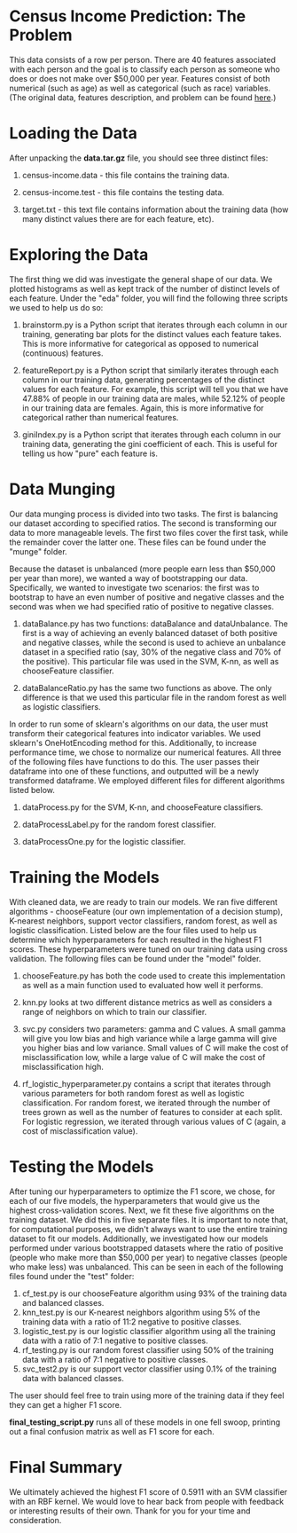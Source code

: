 # Census Income Prediction: The Problem

This data consists of a row per person. There are 40 features associated with each person and the goal is to classify each person as someone who does or does not make over $50,000 per year. Features consist of both numerical (such as age) as well as categorical (such as race) variables. (The original data, features description, and problem can be found [here](https://archive.ics.uci.edu/ml/datasets/Census-Income+%28KDD%29).)


# Loading the Data

After unpacking the **data.tar.gz** file, you should see three distinct files:

 1. census-income.data - this file contains the training data.
 
 2. census-income.test - this file contains the testing data.
 
 3. target.txt - this text file contains information about the training data (how many distinct values there are for each feature, etc).

# Exploring the Data

The first thing we did was investigate the general shape of our data. We plotted histograms as well as kept track of the number of distinct levels of each feature. Under the "eda" folder, you will find the following three scripts we used to help us do so:

 1. brainstorm.py is a Python script that iterates through each column in our training, generating bar plots for the distinct values each feature takes. This is more informative for categorical as opposed to numerical (continuous) features.

 2. featureReport.py is a Python script that similarly iterates through each column in our training data, generating percentages of the distinct values for each feature. For example, this script will tell you that we have 47.88% of people in our training data are males, while 52.12% of people in our training data are females. Again, this is more informative for categorical rather than numerical features.

 3. giniIndex.py is a Python script that iterates through each column in our training data, generating the gini coefficient of each. This is useful for telling us how "pure" each feature is.

# Data Munging

Our data munging process is divided into two tasks. The first is balancing our dataset according to specified ratios. The second is transforming our data to more manageable levels. The first two files cover the first task, while the remainder cover the latter one. These files can be found under the "munge" folder.

Because the dataset is unbalanced (more people earn less than $50,000 per year than more), we wanted a way of bootstrapping our data. Specifically, we wanted to investigate two scenarios: the first was to bootstrap to have an even number of positive and negative classes and the second was when we had specified ratio of positive to negative classes.

 1. dataBalance.py has two functions: dataBalance and dataUnbalance. The first is a way of achieving an evenly balanced dataset of both positive and negative classes, while the second is used to achieve an unbalance dataset in a specified ratio (say, 30% of the negative class and 70% of the positive). This particular file was used in the SVM, K-nn, as well as chooseFeature classifier.
 
 2. dataBalanceRatio.py has the same two functions as above. The only difference is that we used this particular file in the random forest as well as logistic classifiers.

In order to run some of sklearn's algorithms on our data, the user must transform their categorical features into indicator variables. We used sklearn's OneHotEncoding method for this. Additionally, to increase performance time, we chose to normalize our numerical features. All three of the following files have functions to do this. The user passes their dataframe into one of these functions, and outputted will be a newly transformed dataframe. We employed different files for different algorithms listed below.

 1. dataProcess.py for the SVM, K-nn, and chooseFeature classifiers.
 
 2. dataProcessLabel.py for the random forest classifier.
 
 3. dataProcessOne.py for the logistic classifier.

# Training the Models

With cleaned data, we are ready to train our models. We ran five different algorithms - chooseFeature (our own implementation of a decision stump), K-nearest neighbors, support vector classifiers, random forest, as well as logistic classification. Listed below are the four files used to help us determine which hyperparameters for each resulted in the highest F1 scores. These hyperparameters were tuned on our training data using cross validation. The following files can be found under the "model" folder.

 1. chooseFeature.py has both the code used to create this implementation as well as a main function used to evaluated how well it performs.
 
 2. knn.py looks at two different distance metrics as well as considers a range of neighbors on which to train our classifier.
 
 3. svc.py considers two parameters: gamma and C values. A small gamma will give you low bias and high variance while a large gamma will give you higher bias and low variance. Small values of C will make the cost of misclassification low, while a large value of C will make the cost of misclassification high.
 
 4. rf_logistic_hyperparameter.py contains a script that iterates through various parameters for both random forest as well as logistic classification. For random forest, we iterated through the number of trees grown as well as the number of features to consider at each split. For logistic regression, we iterated through various values of C (again, a cost of misclassification value).

# Testing the Models

After tuning our hyperparameters to optimize the F1 score, we chose, for each of our five models, the hyperparameters that would give us the highest cross-validation scores. Next, we fit these five algorithms on the training dataset. We did this in five separate files. It is important to note that, for computational purposes, we didn't always want to use the entire training dataset to fit our models. Additionally, we investigated how our models performed under various bootstrapped datasets where the ratio of positive (people who make more than $50,000 per year) to negative classes (people who make less) was unbalanced. This can be seen in each of the following files found under the "test" folder: 

 1. cf_test.py is our chooseFeature algorithm using 93% of the training data and balanced classes.
 2. knn_test.py is our K-nearest neighbors algorithm using 5% of the training data with a ratio of 11:2 negative to positive classes.
 3. logistic_test.py is our logistic classifier algorithm using all the training data with a ratio of 7:1 negative to positive classes.
 4. rf_testing.py is our random forest classifier using 50% of the training data with a ratio of 7:1 negative to positive classes.
 5. svc_test2.py is our support vector classifier using 0.1% of the training data with balanced classes.

The user should feel free to train using more of the training data if they feel they can get a higher F1 score.

**final_testing_script.py** runs all of these models in one fell swoop, printing out a final confusion matrix as well as F1 score for each.

# Final Summary

We ultimately achieved the highest F1 score of 0.5911 with an SVM classifier with an RBF kernel. We would love to hear back from people with feedback or interesting results of their own. Thank for you for your time and consideration.
